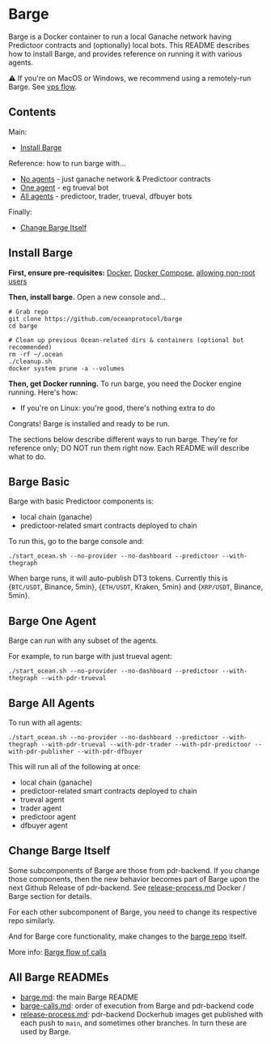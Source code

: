 <!--
Copyright 2024 Ocean Protocol Foundation
SPDX-License-Identifier: Apache-2.0
-->

# Barge

Barge is a Docker container to run a local Ganache network having Predictoor contracts and (optionally) local bots. This README describes how to install Barge, and provides reference on running it with various agents.

⚠️ If you're on MacOS or Windows, we recommend using a remotely-run Barge. See [vps flow](vps.md).

## Contents

Main:

- [Install Barge](#install-barge)

Reference: how to run barge with...

- [No agents](#barge-basic) - just ganache network & Predictoor contracts
- [One agent](#barge-one-agent) - eg trueval bot
- [All agents](#barge-all-agents) - predictoor, trader, trueval, dfbuyer bots

Finally:

- [Change Barge Itself](#change-barge-itself)

## Install Barge

**First, ensure pre-requisites:** [Docker](https://docs.docker.com/engine/install/), [Docker Compose](https://docs.docker.com/compose/install/), [allowing non-root users](https://www.thegeekdiary.com/run-docker-as-a-non-root-user/)

**Then, install barge.** Open a new console and...

```console
# Grab repo
git clone https://github.com/oceanprotocol/barge
cd barge

# Clean up previous Ocean-related dirs & containers (optional but recommended)
rm -rf ~/.ocean
./cleanup.sh
docker system prune -a --volumes
```

**Then, get Docker running.** To run barge, you need the Docker engine running. Here's how:

- If you're on Linux: you're good, there's nothing extra to do

Congrats! Barge is installed and ready to be run.

The sections below describe different ways to run barge. They're for reference only; DO NOT run them right now. Each README will describe what to do.

## Barge Basic

Barge with basic Predictoor components is:

- local chain (ganache)
- predictoor-related smart contracts deployed to chain

To run this, go to the barge console and:

```console
./start_ocean.sh --no-provider --no-dashboard --predictoor --with-thegraph
```

When barge runs, it will auto-publish DT3 tokens. Currently this is {`BTC/USDT`, Binance, 5min}, {`ETH/USDT`, Kraken, 5min} and {`XRP/USDT`, Binance, 5min}.

## Barge One Agent

Barge can run with any subset of the agents.

For example, to run barge with just trueval agent:

```console
./start_ocean.sh --no-provider --no-dashboard --predictoor --with-thegraph --with-pdr-trueval
```

## Barge All Agents

To run with all agents:

```console
./start_ocean.sh --no-provider --no-dashboard --predictoor --with-thegraph --with-pdr-trueval --with-pdr-trader --with-pdr-predictoor --with-pdr-publisher --with-pdr-dfbuyer
```

This will run all of the following at once:

- local chain (ganache)
- predictoor-related smart contracts deployed to chain
- trueval agent
- trader agent
- predictoor agent
- dfbuyer agent

## Change Barge Itself

Some subcomponents of Barge are those from pdr-backend. If you change those components, then the new behavior becomes part of Barge upon the next Github Release of pdr-backend. See [release-process.md](release-process.md) Docker / Barge section for details.

For each other subcomponent of Barge, you need to change its respective repo similarly.

And for Barge core functionality, make changes to the [barge repo](https://github.com/oceanprotocol/barge) itself.

More info: [Barge flow of calls](barge-calls.md)

## All Barge READMEs

- [barge.md](barge.md): the main Barge README
- [barge-calls.md](barge-calls.md): order of execution from Barge and pdr-backend code
- [release-process.md](release-process.md): pdr-backend Dockerhub images get published with each push to `main`, and sometimes other branches. In turn these are used by Barge.
